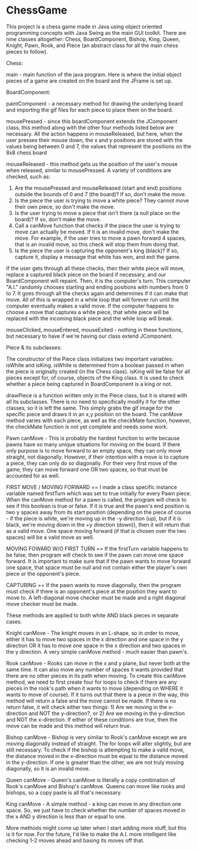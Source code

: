 # ChessGame

This project is a chess game made in Java using object oriented programming concepts with Java Swing as the main GUI toolkit. There are nine classes altogether: Chess,
BoardComponent, Bishop, King, Queen, Knight, Pawn, Rook, and Piece (an abstract class for all the main chess pieces to follow).

Chess:

main - main function of the java program. Here is where the initial object pieces of a game are created on the board and the JFrame is set up.



BoardComponent:

paintComponent - a necessary method for drawing the underlying board and importing the gif files for each piece to place them on the board.

mousePressed - since this boardComponent extends the JComponent class, this method along with the other four methods listed below are necessary. All the action happens in mouseReleased, but here, when the user presses their mouse down, the x and y positions are stored with the values being between 0 and 7, the values that represent the positions on the 8x8 chess board

mouseReleased - this method gets us the position of the user's mouse when released, similar to mousePressed. A variety of conditions are checked, such as:
  1) Are the mousePressed and mouseReleased (start and end) positions outside the bounds of 0 and 7 (the board)? If so, don't make the move.
  2) Is the piece the user is trying to move a white piece? They cannot move their own piece, so don't make the move.
  3) Is the user trying to move a piece that isn't there (a null place on the board)? If so, don't make the move.
  4) Call a canMove function that checks if the piece the user is trying to move can actually be moved. If it is an invalid move, don't make the move. For example,
     if the user tries to move a pawn forward 4 spaces, that is an invalid move, so this check will stop them from doing that.
  5) Is the piece the user is capturing the opponent's king (black)? If so, capture it, display a message that white has won, and exit the game.

If the user gets through all these checks, then their white piece will move, replace a captured black piece on the board if necessary, and our BoardComponent will repaint. Then, it is the computer's turn. This computer "A.I." randomly chooses starting and ending positions with numbers from 0 to 7. It goes through all the checks again and determines if it can make that move. All of this is wrapped in a while loop that will forever run until the computer eventually makes a valid move. If the computer happens to choose a move that captures a white piece, that white piece will be replaced with the incoming black piece and the while loop will break.

mouseClicked, mouseEntered, mouseExited - nothing in these functions, but necessary to have if we're having our class extend JComponent.



Piece & its subclasses:

The constructor of the Piece class initializes two important variables: isWhite and isKing. isWhite is determined from a boolean passed in when the piece is originally created (in the Chess class). isKing will be false for all pieces except for, of course, objects of the King class. It is used to check whether a piece being captured in BoardComponent is a king or not.

drawPiece is a function written only in the Piece class, but it is shared with all its subclasses. There is no need to specifically modify it for the other classes,
so it is left the same. This simply grabs the gif image for the specific piece and draws it in an x,y position on the board. The canMove method varies with each piece, as well as the checkMate function, however, the checkMate function is not yet complete and needs some work.

Pawn canMove - This is probably the hardest function to write because pawns have so many unique situations for moving on the board. If there only purpose is to move 
forward to an empty space, they can only move straight, not diagonally. However, if their intention with a move is to capture a piece, they can only do so diagonally. For their very first move of the game, they can move forward one OR two spaces, so that must be accounted for as well.

FIRST MOVE / MOVING FORWARD == I made a class specific instance variable named firstTurn which was set to true initially for every Pawn piece. When the canMove method for a pawn is called, the program will check to see if this boolean is true or false. If it is true and the pawn's end position is two y spaces away from its start position (depending on the piece of course - if the piece is white, we're moving up in the -y direction (up), but if it is black, we're moving down in the +y direction (down)), then it will return that as a valid move. One space moving forward (if that is chosen over the two spaces) will be a valid move as well.

MOVING FOWARD W/O FIRST TURN == If the firstTurn variable happens to be false, then program will check to see if the pawn can move one space forward. It is important
to make sure that if the pawn wants to move forward one space, that space must be null and not contain either the player's own piece or the opponent's piece.

CAPTURING == If the pawn wants to move diagonally, then the program must check if there is an opponent's piece at the position they want to move to. A left-diagonal
move checker must be made and a right diagonal move checker must be made.

These methods are applied to both white AND black pieces in separate cases.



Knight canMove - The knight moves in an L-shape, so in order to move, either it has to move two spaces in the x direction and one space in the y direction OR it has to move one space in the x direction and two spaces in the y direction. A very simple canMove method - much easier than pawn's.

Rook canMove - Rooks can move in the x and y plane, but never both at the same time. It can also move any number of spaces it wants provided that there are no other
pieces in its path when moving. To create this canMove method, we need to first create four for loops to check if there are any pieces in the rook's path when it wants to move (depending on WHERE it wants to move of course). If it turns out that there is a piece in the way, this method will return a false and the move cannot be made. If there is no return false, it will check either two things: 1) Are we moving in the x-direction and NOT the y-direction?, or 2) Are we moving in the y-direction and NOT the x-direction. If either of these conditions are true, then the move can be made and this method will return true.

Bishop canMove - Bishop is very similar to Rook's canMove except we are moving diagonally instead of straight. The for loops will alter slightly, but are still
necessary. To check if the bishop is attempting to make a valid move, the distance moved in the x-direction must be equal to the distance moved in the y-direction.
If one is greater than the other, we are not truly moving diagonally, so it is an invalid move.

Queen canMove - Queen's canMove is literally a copy combination of Rook's canMove and Bishop's canMove. Queens can move like rooks and bishops, so a copy paste is all
that's necessary.

King canMove - A simple method - a king can move in any direction one space. So, we just have to check whether the number of spaces moved in the x AND y direction is
less than or equal to one.


More methods might come up later when I start adding more stuff, but this is it for now. For the future, I'd like to make the A.I. more intelligent like checking 1-2 moves ahead and basing its moves off that.
